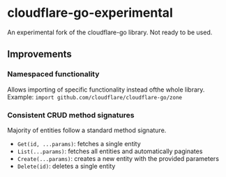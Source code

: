 # cloudflare-go-experimental

An experimental fork of the cloudflare-go library. Not ready to be used.

## Improvements

### Namespaced functionality

Allows importing of specific functionality instead ofthe whole library. Example: `import github.com/cloudflare/cloudflare-go/zone`

### Consistent CRUD method signatures

Majority of entities follow a standard method signature.

- `Get(id, ...params)`: fetches a single entity
- `List(...params)`: fetches all entities and automatically paginates
- `Create(...params)`: creates a new entity with the provided parameters
- `Delete(id)`: deletes a single entity
